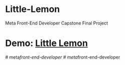 # Little-Lemon
Meta Front-End Developer Capstone Final Project

# Demo: [Little Lemon](https://shahandfahad.github.io/Little-Lemon/)
#   m e t a _ f r o n t - e n d - d e v e l o p e r  
 #   m e t a _ f r o n t - e n d - d e v e l o p e r  
 